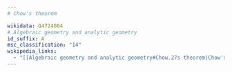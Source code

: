 ```yaml
---
# Chow's theorem

wikidata: Q4724004
# Algebraic geometry and analytic geometry
id_suffix: A
msc_classification: "14"
wikipedia_links:
  - "[[Algebraic geometry and analytic geometry#Chow.27s theorem|Chow's theorem]]"
---
```

